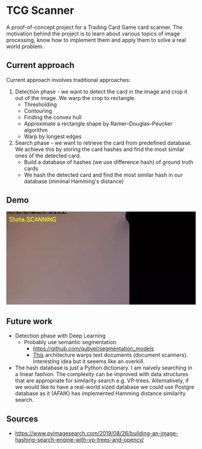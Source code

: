 # TCG Scanner

A proof-of-concept project for a Trading Card Game card scanner. The motivation
behind the project is to learn about various topics of image processing, know
how to implement them and apply them to solve a real world problem.

## Current approach

Current approach involves traditional approaches:

1. Detection phase - we want to detect the card in the image and crop it out of
the image. We warp the crop to rectangle.
   - Thresholding
   - Contouring
   - Finding the convex hull
   - Approximate a rectangle shape by Ramer–Douglas–Peucker algorithm
   - Warp by longest edges
2. Search phase - we want to retrieve the card from predefined database. We
achieve this by storing the card hashes and find the most similar ones of the
detected card.
   - Build a database of hashes (we use difference hash) of ground truth cards
   - We hash the detected card and find the most similar hash in our database
      (minimal Hamming's distance)

## Demo

![TCG Scanner Demo](tcg-scanner-demo.webp)

## Future work

- Detection phase with Deep Learning
  - Probably use semantic segmentation  
    - <https://github.com/qubvel/segmentation_models>
    - [This](https://openaccess.thecvf.com/content_cvpr_2018/papers/Ma_DocUNet_Document_Image_CVPR_2018_paper.pdf) architecture warps
  text documents (document scanners). Interesting idea but it seeems like an
  overkill.
- The hash database is just a Python dictionary. I am naively searching in a
linear fashion. The complexity can be improved with data structures that are
appropriate for similarity search e.g. VP-trees. Alternatively, if we would like
to have a real-world sized database we could use Postgre database as it (AFAIK)
has implemented Hamming distance similarity search.

## Sources

- <https://www.pyimagesearch.com/2019/08/26/building-an-image-hashing-search-engine-with-vp-trees-and-opencv/>
